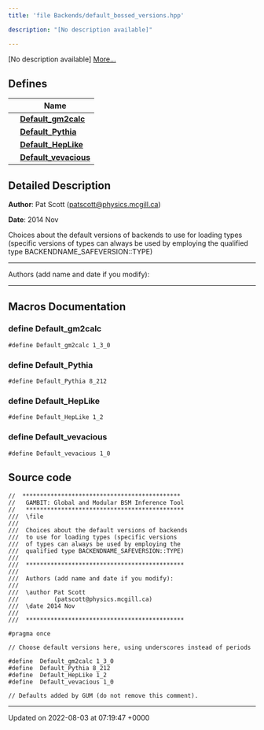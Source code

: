 ```yaml
---
title: 'file Backends/default_bossed_versions.hpp'

description: "[No description available]"

---
```







[No description available] [More...](#detailed-description)

## Defines

|                | Name           |
| -------------- | -------------- |
|  | **[Default_gm2calc](/documentation/code/gambit_2.2/files/default__bossed__versions_8hpp/#define-default-gm2calc)**  |
|  | **[Default_Pythia](/documentation/code/gambit_2.2/files/default__bossed__versions_8hpp/#define-default-pythia)**  |
|  | **[Default_HepLike](/documentation/code/gambit_2.2/files/default__bossed__versions_8hpp/#define-default-heplike)**  |
|  | **[Default_vevacious](/documentation/code/gambit_2.2/files/default__bossed__versions_8hpp/#define-default-vevacious)**  |

## Detailed Description


**Author**: Pat Scott ([patscott@physics.mcgill.ca](mailto:patscott@physics.mcgill.ca)) 

**Date**: 2014 Nov

Choices about the default versions of backends to use for loading types (specific versions of types can always be used by employing the qualified type BACKENDNAME_SAFEVERSION::TYPE)



------------------

Authors (add name and date if you modify):



------------------




## Macros Documentation

### define Default_gm2calc

```
#define Default_gm2calc 1_3_0
```


### define Default_Pythia

```
#define Default_Pythia 8_212
```


### define Default_HepLike

```
#define Default_HepLike 1_2
```


### define Default_vevacious

```
#define Default_vevacious 1_0
```


## Source code

```
//  *********************************************
//   GAMBIT: Global and Modular BSM Inference Tool
//   *********************************************
///  \file
///
///  Choices about the default versions of backends
///  to use for loading types (specific versions
///  of types can always be used by employing the
///  qualified type BACKENDNAME_SAFEVERSION::TYPE)
///
///  *********************************************
///
///  Authors (add name and date if you modify):
///
///  \author Pat Scott
///          (patscott@physics.mcgill.ca)
///  \date 2014 Nov
///
///  *********************************************

#pragma once

// Choose default versions here, using underscores instead of periods

#define  Default_gm2calc 1_3_0
#define  Default_Pythia 8_212
#define  Default_HepLike 1_2
#define  Default_vevacious 1_0

// Defaults added by GUM (do not remove this comment).
```


-------------------------------

Updated on 2022-08-03 at 07:19:47 +0000
